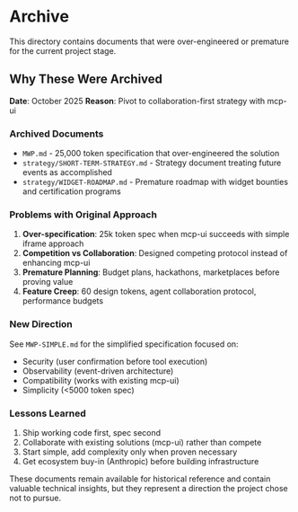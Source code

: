 # Archive

This directory contains documents that were over-engineered or premature for the current project stage.

## Why These Were Archived

**Date**: October 2025
**Reason**: Pivot to collaboration-first strategy with mcp-ui

### Archived Documents

- `MWP.md` - 25,000 token specification that over-engineered the solution
- `strategy/SHORT-TERM-STRATEGY.md` - Strategy document treating future events as accomplished
- `strategy/WIDGET-ROADMAP.md` - Premature roadmap with widget bounties and certification programs

### Problems with Original Approach

1. **Over-specification**: 25k token spec when mcp-ui succeeds with simple iframe approach
2. **Competition vs Collaboration**: Designed competing protocol instead of enhancing mcp-ui
3. **Premature Planning**: Budget plans, hackathons, marketplaces before proving value
4. **Feature Creep**: 60 design tokens, agent collaboration protocol, performance budgets

### New Direction

See `MWP-SIMPLE.md` for the simplified specification focused on:
- Security (user confirmation before tool execution)
- Observability (event-driven architecture)
- Compatibility (works with existing mcp-ui)
- Simplicity (<5000 token spec)

### Lessons Learned

1. Ship working code first, spec second
2. Collaborate with existing solutions (mcp-ui) rather than compete
3. Start simple, add complexity only when proven necessary
4. Get ecosystem buy-in (Anthropic) before building infrastructure

These documents remain available for historical reference and contain valuable technical insights, but they represent a direction the project chose not to pursue.
